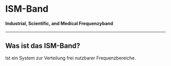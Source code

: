 # ISM-Band
<h4>Industrial, Scientific, and Medical Frequenzyband</h4>


---

## Was ist das ISM-Band?
Ist ein System zur Verteilung frei nutzbarer Frequenzbereiche.

